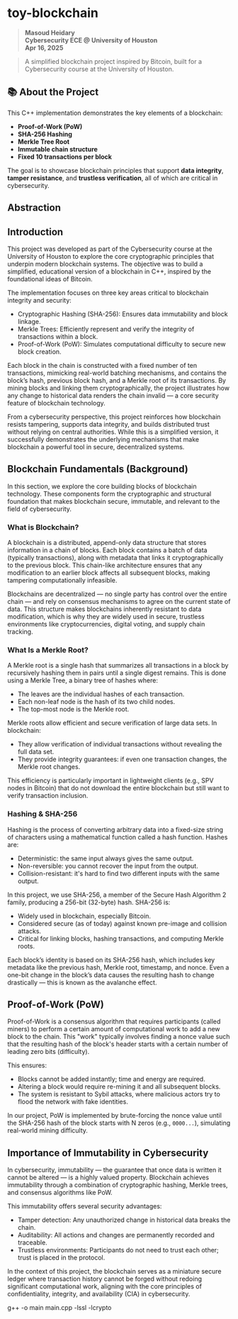 # toy-blockchain

> **Masoud Heidary**  
**Cybersecurity ECE @ University of Houston**  
**Apr 16, 2025**  

> A simplified blockchain project inspired by Bitcoin, built for a Cybersecurity course at the University of Houston.


## 📚 About the Project

This C++ implementation demonstrates the key elements of a blockchain:
- **Proof-of-Work (PoW)**
- **SHA-256 Hashing**
- **Merkle Tree Root**
- **Immutable chain structure**
- **Fixed 10 transactions per block**

The goal is to showcase blockchain principles that support **data integrity**, **tamper resistance**, and **trustless verification**, all of which are critical in cybersecurity.


## Abstraction


## Introduction

This project was developed as part of the Cybersecurity course at the University of Houston to explore the core cryptographic principles that underpin modern blockchain systems. The objective was to build a simplified, educational version of a blockchain in C++, inspired by the foundational ideas of Bitcoin.

The implementation focuses on three key areas critical to blockchain integrity and security:  
- Cryptographic Hashing (SHA-256): Ensures data immutability and block linkage.
- Merkle Trees: Efficiently represent and verify the integrity of transactions within a block.
- Proof-of-Work (PoW): Simulates computational difficulty to secure new block creation.

Each block in the chain is constructed with a fixed number of ten transactions, mimicking real-world batching mechanisms, and contains the block’s hash, previous block hash, and a Merkle root of its transactions. By mining blocks and linking them cryptographically, the project illustrates how any change to historical data renders the chain invalid — a core security feature of blockchain technology.

From a cybersecurity perspective, this project reinforces how blockchain resists tampering, supports data integrity, and builds distributed trust without relying on central authorities. While this is a simplified version, it successfully demonstrates the underlying mechanisms that make blockchain a powerful tool in secure, decentralized systems.


## Blockchain Fundamentals (Background)

In this section, we explore the core building blocks of blockchain technology. These components form the cryptographic and structural foundation that makes blockchain secure, immutable, and relevant to the field of cybersecurity.

### What is Blockchain?

A blockchain is a distributed, append-only data structure that stores information in a chain of blocks. Each block contains a batch of data (typically transactions), along with metadata that links it cryptographically to the previous block. This chain-like architecture ensures that any modification to an earlier block affects all subsequent blocks, making tampering computationally infeasible.

Blockchains are decentralized — no single party has control over the entire chain — and rely on consensus mechanisms to agree on the current state of data. This structure makes blockchains inherently resistant to data modification, which is why they are widely used in secure, trustless environments like cryptocurrencies, digital voting, and supply chain tracking.

### What Is a Merkle Root?

A Merkle root is a single hash that summarizes all transactions in a block by recursively hashing them in pairs until a single digest remains. This is done using a Merkle Tree, a binary tree of hashes where:
- The leaves are the individual hashes of each transaction.
- Each non-leaf node is the hash of its two child nodes.
- The top-most node is the Merkle root.

Merkle roots allow efficient and secure verification of large data sets. In blockchain:
- They allow verification of individual transactions without revealing the full data set.
- They provide integrity guarantees: if even one transaction changes, the Merkle root changes.

This efficiency is particularly important in lightweight clients (e.g., SPV nodes in Bitcoin) that do not download the entire blockchain but still want to verify transaction inclusion.

### Hashing & SHA-256

Hashing is the process of converting arbitrary data into a fixed-size string of characters using a mathematical function called a hash function. Hashes are:

- Deterministic: the same input always gives the same output.
- Non-reversible: you cannot recover the input from the output.
- Collision-resistant: it's hard to find two different inputs with the same output.

In this project, we use SHA-256, a member of the Secure Hash Algorithm 2 family, producing a 256-bit (32-byte) hash. SHA-256 is:

- Widely used in blockchain, especially Bitcoin.
- Considered secure (as of today) against known pre-image and collision attacks.
- Critical for linking blocks, hashing transactions, and computing Merkle roots.

Each block’s identity is based on its SHA-256 hash, which includes key metadata like the previous hash, Merkle root, timestamp, and nonce. Even a one-bit change in the block’s data causes the resulting hash to change drastically — this is known as the avalanche effect.


## Proof-of-Work (PoW)

Proof-of-Work is a consensus algorithm that requires participants (called miners) to perform a certain amount of computational work to add a new block to the chain. This "work" typically involves finding a nonce value such that the resulting hash of the block's header starts with a certain number of leading zero bits (difficulty).

This ensures:
- Blocks cannot be added instantly; time and energy are required.
- Altering a block would require re-mining it and all subsequent blocks.
- The system is resistant to Sybil attacks, where malicious actors try to flood the network with fake identities.

In our project, PoW is implemented by brute-forcing the nonce value until the SHA-256 hash of the block starts with N zeros (e.g., `0000...`), simulating real-world mining difficulty.


## Importance of Immutability in Cybersecurity

In cybersecurity, immutability — the guarantee that once data is written it cannot be altered — is a highly valued property. Blockchain achieves immutability through a combination of cryptographic hashing, Merkle trees, and consensus algorithms like PoW.

This immutability offers several security advantages:

- Tamper detection: Any unauthorized change in historical data breaks the chain.
- Auditability: All actions and changes are permanently recorded and traceable.
- Trustless environments: Participants do not need to trust each other; trust is placed in the protocol.

In the context of this project, the blockchain serves as a miniature secure ledger where transaction history cannot be forged without redoing significant computational work, aligning with the core principles of confidentiality, integrity, and availability (CIA) in cybersecurity.

g++ -o main main.cpp -lssl -lcrypto